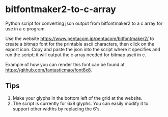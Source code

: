# bitfontmaker2-to-c-array
Python script for converting json output from bitfontmaker2 to a c array for use in a c program.

Use the website https://www.pentacom.jp/pentacom/bitfontmaker2/ to create
a bitmap font for the printable ascii characters, then click on the export
icon. Copy and paste the json into the script where it specifies and run the
script; it will output the c array needed for bitmap ascii in c.

Example of how you can render this font can be found at 
https://github.com/fantasticmao/font6x8.

## Tips
1. Make your glyphs in the bottom left of the grid at the website.
2. The script is currently for 6x8 glyphs. You can easily modify it to support
other widths by replacing the 6's.
